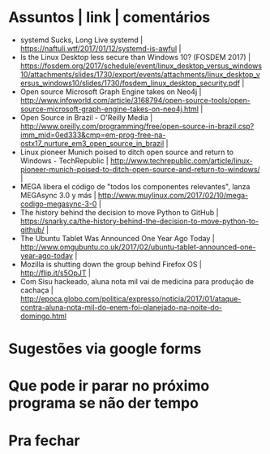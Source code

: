 Assuntos | link | comentários
=============================
* systemd Sucks, Long Live systemd | https://naftuli.wtf/2017/01/12/systemd-is-awful |
* Is the Linux Desktop less secure than Windows 10? (FOSDEM 2017) | https://fosdem.org/2017/schedule/event/linux_desktop_versus_windows10/attachments/slides/1730/export/events/attachments/linux_desktop_versus_windows10/slides/1730/fosdem_linux_desktop_security.pdf |
* Open source Microsoft Graph Engine takes on Neo4j | http://www.infoworld.com/article/3168794/open-source-tools/open-source-microsoft-graph-engine-takes-on-neo4j.html |
* Open Source in Brazil - O'Reilly Media | http://www.oreilly.com/programming/free/open-source-in-brazil.csp?imm_mid=0ed333&cmp=em-prog-free-na-ostx17_nurture_em3_open_source_in_brazil |
* Linux pioneer Munich poised to ditch open source and return to Windows - TechRepublic | http://www.techrepublic.com/article/linux-pioneer-munich-poised-to-ditch-open-source-and-return-to-windows/ |
* MEGA libera el código de "todos los componentes relevantes", lanza MEGAsync 3.0 y más | http://www.muylinux.com/2017/02/10/mega-codigo-megasync-3-0 |
* The history behind the decision to move Python to GitHub | https://snarky.ca/the-history-behind-the-decision-to-move-python-to-github/ |
* The Ubuntu Tablet Was Announced One Year Ago Today | http://www.omgubuntu.co.uk/2017/02/ubuntu-tablet-announced-one-year-ago-today |
* Mozilla is shutting down the group behind Firefox OS | http://flip.it/s5OpJT |
* Com Sisu hackeado, aluna nota mil vai de medicina para produção de cachaça | http://epoca.globo.com/politica/expresso/noticia/2017/01/ataque-contra-aluna-nota-mil-do-enem-foi-planejado-na-noite-do-domingo.html

Sugestões via google forms
==========================

Que pode ir parar no próximo programa se não der tempo
=======================================================

Pra fechar
==========



